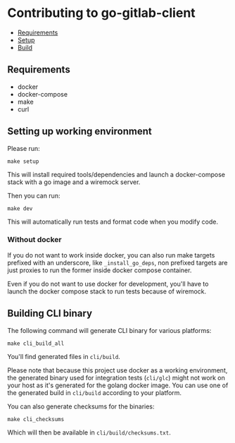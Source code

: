 # Contributing to go-gitlab-client

- [Requirements](#requirements)
- [Setup](#setting-up-working-environment)
- [Build](#building-cli-binary)

## Requirements

- docker
- docker-compose
- make
- curl

## Setting up working environment

Please run:

```
make setup
```

This will install required tools/dependencies and launch a docker-compose stack with a go image and a wiremock server.

Then you can run:

```
make dev
```

This will automatically run tests and format code when you modify code.

### Without docker

If you do not want to work inside docker, you can also run make targets
prefixed with an underscore, like `_install_go_deps`, non prefixed targets
are just proxies to run the former inside docker compose container.

Even if you do not want to use docker for development, you'll have to launch
the docker compose stack to run tests because of wiremock.

## Building CLI binary

The following command will generate CLI binary for various platforms:

```
make cli_build_all
```

You'll find generated files in `cli/build`.

Please note that because this project use docker as a working environment,
the generated binary used for integration tests (`cli/glc`) might not work
on your host as it's generated for the golang docker image.
You can use one of the generated build in `cli/build` according to your platform.

You can also generate checksums for the binaries:

```
make cli_checksums
```

Which will then be available in `cli/build/checksums.txt`.

